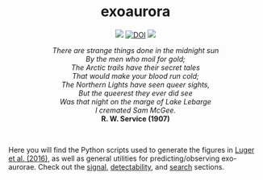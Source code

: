 <h1 align="center">
exoaurora
</h1>
<p align="center">
  <a href="http://arxiv.org/abs/1609.09075"><img src="https://img.shields.io/badge/arXiv-1609.09075-brightgreen.svg?style=flat"/></a>
  <a href="https://doi.org/10.5281/zenodo.187958"><img src="https://zenodo.org/badge/DOI/10.5281/zenodo.187958.svg" alt="DOI"></a>
  <a href="https://raw.githubusercontent.com/rodluger/exoaurora/master/LICENSE?token=AI5FKyB2RgXpN-0OM5HSsxq75IsQGMzXks5X8rHCwA%3D%3D"><img src="https://img.shields.io/badge/license-MIT-brightgreen.svg"/></a>
</p>
<p align="center"><i>
There are strange things done in the midnight sun<br>
By the men who moil for gold; <br>
The Arctic trails have their secret tales <br>
That would make your blood run cold; <br>
The Northern Lights have seen queer sights, <br>
But the queerest they ever did see <br>
Was that night on the marge of Lake Lebarge <br>
I cremated Sam McGee.<br>
</i>
<b>R. W. Service (1907)</b>
</p>

<br>

Here you will find the Python scripts used to generate the figures in [Luger et al. (2016)](tex/exoaurora.pdf), as well as general utilities for predicting/observing exo-aurorae. Check out the [signal](signal/), [detectability](detectability/), and [search](search/) sections.

